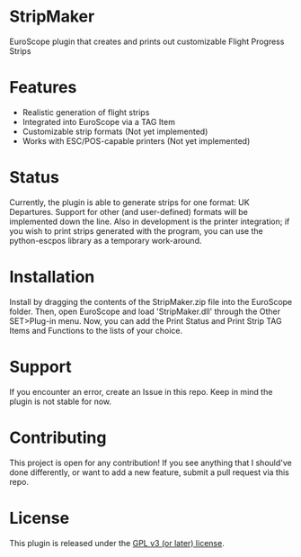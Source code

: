 # StripMaker
EuroScope plugin that creates and prints out customizable Flight Progress Strips

# Features
- Realistic generation of flight strips
- Integrated into EuroScope via a TAG Item
- Customizable strip formats (Not yet implemented)
- Works with ESC/POS-capable printers (Not yet implemented)

# Status
Currently, the plugin is able to generate strips for one format: UK Departures. Support for other (and user-defined) formats will be implemented down the line. Also in development is the printer integration; if you wish to print strips generated with the program, you can use the python-escpos library as a temporary work-around.

# Installation
Install by dragging the contents of the StripMaker.zip file into the EuroScope folder. Then, open EuroScope and load 'StripMaker.dll' through the Other SET>Plug-in menu. Now, you can add the Print Status and Print Strip TAG Items and Functions to the lists of your choice.

# Support
If you encounter an error, create an Issue in this repo. Keep in mind the plugin is not stable for now.

# Contributing
This project is open for any contribution! If you see anything that I should've done differently, or want to add a new feature, submit a pull request via this repo.

# License
This plugin is released under the [GPL v3 (or later) license](https://www.gnu.org/licenses/gpl.html).
